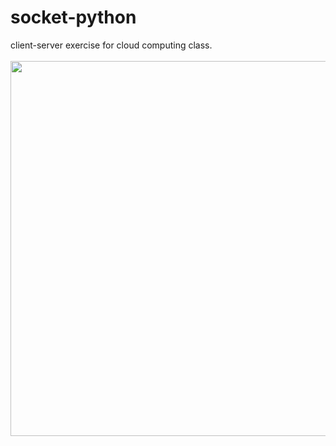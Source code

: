 # socket-python
client-server exercise for cloud computing class. 
<br><br><img width="600" src="https://media.giphy.com/media/xTiIzJSKB4l7xTouE8/giphy.gif"/>
